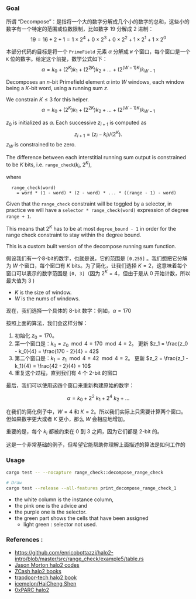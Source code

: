 ### Goal

所谓 “Decompose”：是指将一个大的数字分解成几个小的数字的总和，这些小的数字有一个特定的范围或位数限制，比如数字 $19$ 分解成 2 进制：
$$
19 = 16 + 2 + 1 = 1 \times 2^4 + 0 \times 2^3 + 0 \times 2^2 + 1 \times 2^1 + 1 \times 2^0 
$$

本部分代码的目标是将一个 `PrimeField` 元素  $\alpha$  分解成 `W` 个窗口，每个窗口是一个 `K` 位的数字。给定这个前提，数学公式如下：
$$
\alpha = k_0 + (2^K) k_1 + (2^{2K}) k_2 + ... + (2^{(W-1)K}) k_{W-1}
$$

Decomposes an $n$-bit Primefield element $\alpha$ into $W$ windows, each window
being a $K$-bit word, using a running sum $z$.

We constrain $K \leq 3$ for this helper.
$$\alpha = k_0 + (2^K) k_1 + (2^{2K}) k_2 + ... + (2^{(W-1)K}) k_{W-1}$$

$z_0$ is initialized as $\alpha$. Each successive $z_{i+1}$ is computed as
$$z_{i+1} = (z_{i} - k_i) / (2^K).$$
$z_W$ is constrained to be zero.

The difference between each interstitial running sum output is constrained
to be $K$ bits, i.e. `range_check`($k_i$,  $2^K$),

where
```text
  range_check(word)
    = word * (1 - word) * (2 - word) * ... * ((range - 1) - word)
```

Given that the `range_check` constraint will be toggled by a selector, in
practice we will have a `selector * range_check(word)` expression
of degree `range + 1`.

This means that $2^K$ has to be at most `degree_bound - 1` in order for
the range check constraint to stay within the degree bound.

This is a custom built version of the decompose running sum function.


假设我们有一个8-bit的数字，也就是说，它的范围是 `[0,255]` 。我们想把它分解为 $W$ 个窗口，每个窗口有 $K$ bits。为了简化，让我们选择 $K=2$，这意味着每个窗口可以表示的数字范围是 `[0, 3]`（因为 $2^K = 4$，但由于是从 0 开始计数，所以最大值为 3 )
 - $K$ is the size of window.
 - $W$ is the nums of windows.

现在，我们选择一个具体的 8-bit 数字：例如，$\alpha = 170$ 

按照上面的算法，我们会这样分解：

1. 初始化 $z_0 = 170$。
2. 第一个窗口是：$k_0 = z_0 \mod 4 = 170 \mod 4 = 2$。 更新 $z_1 = \frac{z_0 - k_0}{4} = \frac{170 - 2}{4} = 42$
3. 第二个窗口是：$k_1 = z_1 \mod 4 = 42 \mod 4 = 2$。 更新 $z_2 = \frac{z_1 - k_1}{4} = \frac{42 - 2}{4} = 10$
4. 重复这个过程，直到我们有 4 个 2-bit 的窗口

最后，我们可以使用这四个窗口来重新构建原始的数字：

$$
\alpha = k_0 + 2^2\  k_1 + 2^4 \  k_2 + \ldots 
$$

在我们的简化例子中，$W = 4$ 和 $K = 2$。所以我们实际上只需要计算两个窗口。但如果数字更大或者 $K$ 更小，那么 $W$ 会相应地增加。

重要的是，每个 $k_i$ 都被约束在 0 到 3 之间，因为它们都是 2-bit 的。

这是一个非常基础的例子，但希望它能帮助你理解上面描述的算法是如何工作的


### Usage

```bash
cargo test -- --nocapture range_check::decompose_range_check

# Draw
cargo test --release --all-features print_decompose_range_check_1
```

 - the white column is the instance column, 
 - the pink one is the advice and 
 - the purple one is the selector.
 - the green part shows the cells that have been assigned
	 - light green : selector not used.


### References : 
 - https://github.com/enricobottazzi/halo2-intro/blob/master/src/range_check/example5/table.rs
 - [Jason Morton halo2 codes](https://github.com/jasonmorton/halo2-examples/blob/master/src/fibonacci/example1.rs)
 - [ZCash halo2 books](https://zcash.github.io/halo2/user/simple-example.html#define-a-chip-implementation)
 - [trapdoor-tech halo2 book](https://trapdoor-tech.github.io/halo2-book-chinese/user/simple-example.html)
 - [icemelon/HaiCheng Shen](https://github.com/icemelon/halo2-examples/blob/master/src/fibonacci/example3.rs)
 - [0xPARC halo2](https://learn.0xparc.org/)
